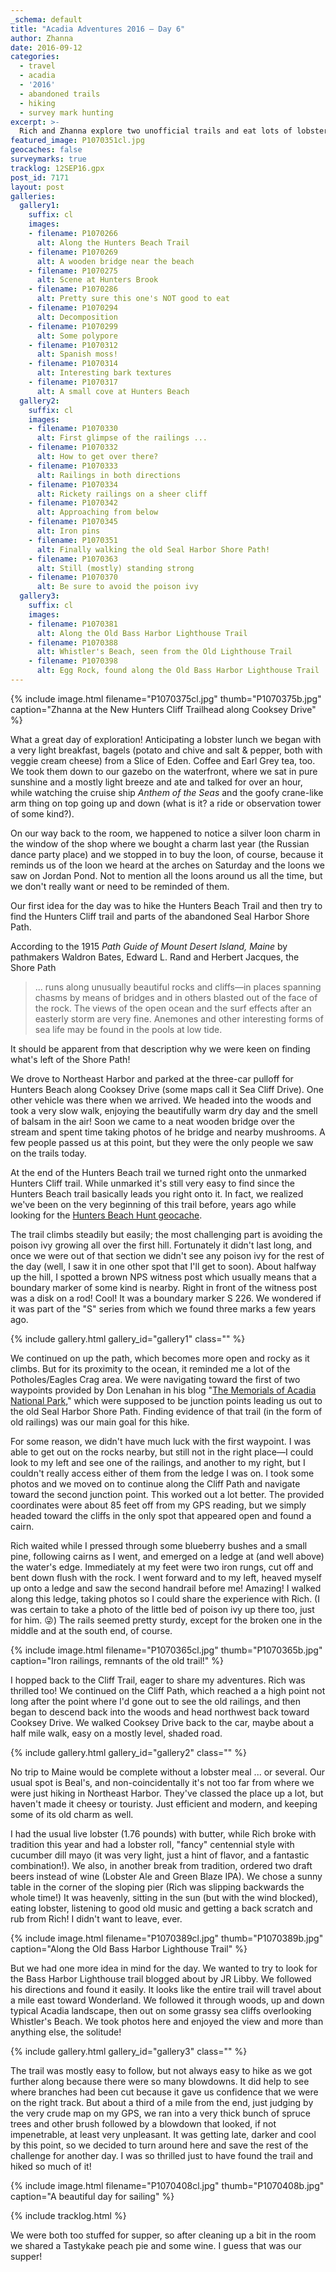 ```yaml
---
_schema: default
title: "Acadia Adventures 2016 – Day 6"
author: Zhanna
date: 2016-09-12
categories:
  - travel
  - acadia
  - '2016'
  - abandoned trails
  - hiking
  - survey mark hunting
excerpt: >-
  Rich and Zhanna explore two unofficial trails and eat lots of lobster!
featured_image: P1070351cl.jpg
geocaches: false
surveymarks: true
tracklog: 12SEP16.gpx
post_id: 7171
layout: post                      
galleries:
  gallery1:
    suffix: cl
    images:
    - filename: P1070266
      alt: Along the Hunters Beach Trail
    - filename: P1070269
      alt: A wooden bridge near the beach
    - filename: P1070275
      alt: Scene at Hunters Brook
    - filename: P1070286
      alt: Pretty sure this one's NOT good to eat
    - filename: P1070294
      alt: Decomposition  
    - filename: P1070299
      alt: Some polypore
    - filename: P1070312
      alt: Spanish moss!
    - filename: P1070314
      alt: Interesting bark textures
    - filename: P1070317
      alt: A small cove at Hunters Beach              
  gallery2:
    suffix: cl
    images:
    - filename: P1070330
      alt: First glimpse of the railings ...
    - filename: P1070332
      alt: How to get over there?
    - filename: P1070333
      alt: Railings in both directions
    - filename: P1070334
      alt: Rickety railings on a sheer cliff
    - filename: P1070342
      alt: Approaching from below
    - filename: P1070345
      alt: Iron pins
    - filename: P1070351
      alt: Finally walking the old Seal Harbor Shore Path!
    - filename: P1070363
      alt: Still (mostly) standing strong
    - filename: P1070370
      alt: Be sure to avoid the poison ivy  
  gallery3:
    suffix: cl
    images:
    - filename: P1070381
      alt: Along the Old Bass Harbor Lighthouse Trail
    - filename: P1070388
      alt: Whistler's Beach, seen from the Old Lighthouse Trail
    - filename: P1070398
      alt: Egg Rock, found along the Old Bass Harbor Lighthouse Trail
---
```


{% include image.html filename="P1070375cl.jpg" thumb="P1070375b.jpg" caption="Zhanna at the New Hunters Cliff Trailhead along Cooksey Drive" %}

What a great day of exploration! Anticipating a lobster lunch we began with a very light breakfast, bagels (potato and chive and salt & pepper, both with veggie cream cheese) from a Slice of Eden. Coffee and Earl Grey tea, too. We took them down to our gazebo on the waterfront, where we sat in pure sunshine and a mostly light breeze and ate and talked for over an hour, while watching the cruise ship _Anthem of the Seas_ and the goofy crane-like arm thing on top going up and down (what is it? a ride or observation tower of some kind?). 

On our way back to the room, we happened to notice a silver loon charm in the window of the shop where we bought a charm last year (the Russian dance party place) and we stopped in to buy the loon, of course, because it reminds us of the loon we heard at the arches on Saturday and the loons we saw on Jordan Pond. Not to mention all the loons around us all the time, but we don't really want or need to be reminded of them.

Our first idea for the day was to hike the Hunters Beach Trail and then try to find the Hunters Cliff trail and parts of the abandoned Seal Harbor Shore Path. 

According to the 1915 <cite>Path Guide of Mount Desert Island, Maine</cite> by pathmakers Waldron Bates, Edward L. Rand and Herbert Jacques, the Shore Path

> ... runs along unusually beautiful rocks and cliffs—in places spanning chasms by means of bridges and in others blasted out of the face of the rock. The views of the open ocean and the surf effects after an easterly storm are very fine. Anemones and other interesting forms of sea life may be found in the pools at low tide.


It should be apparent from that description why we were keen on finding what's left of the Shore Path!

We drove to Northeast Harbor and parked at the three-car pulloff for Hunters Beach along Cooksey Drive (some maps call it Sea Cliff Drive). One other vehicle was there when we arrived. We headed into the woods and took a very slow walk, enjoying the beautifully warm dry day and the smell of balsam in the air! Soon we came to a neat wooden bridge over the stream and spent time taking photos of he bridge and nearby mushrooms. A few people passed us at this point, but they were the only people we saw on the trails today. 

At the end of the Hunters Beach trail we turned right onto the unmarked Hunters Cliff trail. While unmarked it's still very easy to find since the Hunters Beach trail basically leads you right onto it. In fact, we realized we've been on the very beginning of this trail before, years ago while looking for the [Hunters Beach Hunt geocache](https://www.geocaching.com/geocache/GCGPXG_hunters-beach-hunt?guid=5a8dd8a2-8af4-4029-8164-8aa28e0f4de3). 

The trail climbs steadily but easily; the most challenging part is avoiding the poison ivy growing all over the first hill. Fortunately it didn't last long, and once we were out of that section we didn't see any poison ivy for the rest of the day (well, I saw it in one other spot that I'll get to soon). About halfway up the hill, I spotted a brown NPS witness post which usually means that a boundary marker of some kind is nearby. Right in front of the witness post was a disk on a rod! Cool! It was a boundary marker S 226. We wondered if it was part of the "S" series from which we found three marks a few years ago.  

{% include gallery.html gallery_id="gallery1" class="" %}

We continued on up the path, which becomes more open and rocky as it climbs. But for its proximity to the ocean, it reminded me a lot of the Potholes/Eagles Crag area. We were navigating toward the first of two waypoints provided by Don Lenahan in his blog "[The Memorials of Acadia National Park](http://acadiamemorials.blogspot.com/)," which were supposed to be junction points leading us out to the old Seal Harbor Shore Path. Finding evidence of that trail (in the form of old railings) was our main goal for this hike. 

For some reason, we didn't have much luck with the first waypoint. I was able to get out on the rocks nearby, but still not in the right place—I could look to my left and see one of the railings, and another to my right, but I couldn't really access either of them from the ledge I was on. I took some photos and we moved on to continue along the Cliff Path and navigate toward the second junction point. This worked out a lot better. The provided coordinates were about 85 feet off from my GPS reading, but we simply headed toward the cliffs in the only spot that appeared open and found a cairn. 

Rich waited while I pressed through some blueberry bushes and a small pine, following cairns as I went, and emerged on a ledge at (and well above) the water's edge. Immediately at my feet were two iron rungs, cut off and bent down flush with the rock. I went forward and to my left, heaved myself up onto a ledge and saw the second handrail before me! Amazing! I walked along this ledge, taking photos so I could share the experience with Rich. (I was certain to take a photo of the little bed of poison ivy up there too, just for him. :stuck_out_tongue_winking_eye:) The rails seemed pretty sturdy, except for the broken one in the middle and at the south end, of course.

{% include image.html filename="P1070365cl.jpg" thumb="P1070365b.jpg" caption="Iron railings, remnants of the old trail!" %}

I hopped back to the Cliff Trail, eager to share my adventures. Rich was thrilled too! We continued on the Cliff Path, which reached a a high point not long after the point where I'd gone out to see the old railings, and then began to descend back into the woods and head northwest back toward Cooksey Drive. We walked Cooksey Drive back to the car, maybe about a half mile walk, easy on a mostly level, shaded road.

{% include gallery.html gallery_id="gallery2" class="" %}

No trip to Maine would be complete without a lobster meal ... or several. Our usual spot is Beal's, and non-coincidentally it's not too far from where we were just hiking in Northeast Harbor. They've classed the place up a lot, but haven't made it cheesy or touristy. Just efficient and modern, and keeping some of its old charm as well. 

I had the usual live lobster (1.76 pounds) with butter, while Rich broke with tradition this year and had a lobster roll, "fancy" centennial style with cucumber dill mayo (it was very light, just a hint of flavor, and a fantastic combination!). We also, in another break from tradition, ordered two draft beers instead of wine (Lobster Ale and Green Blaze IPA). We chose a sunny table in the corner of the sloping pier (Rich was slipping backwards the whole time!) It was heavenly, sitting in the sun (but with the wind blocked), eating lobster, listening to good old music and getting a back scratch and rub from Rich! I didn't want to leave, ever.

{% include image.html filename="P1070389cl.jpg" thumb="P1070389b.jpg" caption="Along the Old Bass Harbor Lighthouse Trail" %}

But we had one more idea in mind for the day. We wanted to try to look for the Bass Harbor Lighthouse trail blogged about by JR Libby. We followed his directions and found it easily. It looks like the entire trail will travel about a mile east toward Wonderland. We followed it through woods, up and down typical Acadia landscape, then out on some grassy sea cliffs overlooking Whistler's Beach. We took photos here and enjoyed the view and more than anything else, the solitude! 

{% include gallery.html gallery_id="gallery3" class="" %}

The trail was mostly easy to follow, but not always easy to hike as we got further along because there were so many blowdowns. It did help to see where branches had been cut because it gave us confidence that we were on the right track. But about a third of a mile from the end, just judging by the very crude map on my GPS, we ran into a very thick bunch of spruce trees and other brush followed by a blowdown that looked, if not impenetrable, at least very unpleasant. It was getting late, darker and cool by this point, so we decided to turn around here and save the rest of the challenge for another day. I was so thrilled just to have found the trail and hiked so much of it!

{% include image.html filename="P1070408cl.jpg" thumb="P1070408b.jpg" caption="A beautiful day for sailing" %}

{% include tracklog.html %}

We were both too stuffed for supper, so after cleaning up a bit in the room we shared a Tastykake peach pie and some wine. I guess that was our supper!


